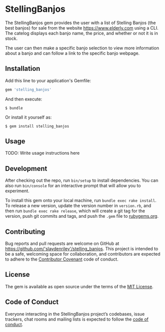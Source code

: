 # StellingBanjos

The StellingBanjos gem provides the user with a list of Stelling Banjos (the best banjos) for sale
from the website https://www.elderly.com using a CLI. The catelog displays each banjo name, the price,
and whether or not it is in stock.

The user can then make a specific banjo selection to view more information about a banjo and can follow
a link to the specific banjo webpage.

## Installation

Add this line to your application's Gemfile:

```ruby
gem 'stelling_banjos'
```

And then execute:

    $ bundle

Or install it yourself as:

    $ gem install stelling_banjos

## Usage

TODO: Write usage instructions here

## Development

After checking out the repo, run `bin/setup` to install dependencies. You can also run `bin/console` for an interactive prompt that will allow you to experiment.

To install this gem onto your local machine, run `bundle exec rake install`. To release a new version, update the version number in `version.rb`, and then run `bundle exec rake release`, which will create a git tag for the version, push git commits and tags, and push the `.gem` file to [rubygems.org](https://rubygems.org).

## Contributing

Bug reports and pull requests are welcome on GitHub at https://github.com/'slaydenriley'/stelling_banjos. This project is intended to be a safe, welcoming space for collaboration, and contributors are expected to adhere to the [Contributor Covenant](http://contributor-covenant.org) code of conduct.

## License

The gem is available as open source under the terms of the [MIT License](https://opensource.org/licenses/MIT).

## Code of Conduct

Everyone interacting in the StellingBanjos project’s codebases, issue trackers, chat rooms and mailing lists is expected to follow the [code of conduct](https://github.com/'slaydenriley'/stelling_banjos/blob/master/CODE_OF_CONDUCT.md).
